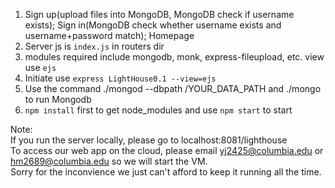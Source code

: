 1. Sign up(upload files into MongoDB, MongoDB check if username exists); 
   Sign in(MongoDB check whether username exists and username+password match);
   Homepage
2. Server js is `index.js` in routers dir
3. modules required include mongodb, monk, express-fileupload, etc. view use `ejs`
4. Initiate use `express LightHouse0.1 --view=ejs`
5. Use the command ./mongod --dbpath /YOUR_DATA_PATH and ./mongo to run Mongodb
6. `npm install` first to get node_modules and use `npm start` to start  

Note:  
If you run the server locally, please go to localhost:8081/lighthouse  
To access our web app on the cloud, please email yj2425@columbia.edu or hm2689@columbia.edu so we will start the VM.  
Sorry for the inconvience we just can't afford to keep it running all the time.
